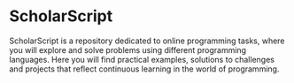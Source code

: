 # ScholarScript
ScholarScript is a repository dedicated to online programming tasks, where you will explore and solve problems using different programming languages. Here you will find practical examples, solutions to challenges and projects that reflect continuous learning in the world of programming.
